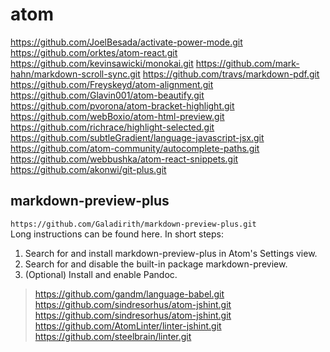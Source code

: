 # atom
https://github.com/JoelBesada/activate-power-mode.git
https://github.com/orktes/atom-react.git
https://github.com/kevinsawicki/monokai.git
https://github.com/mark-hahn/markdown-scroll-sync.git
https://github.com/travs/markdown-pdf.git
https://github.com/Freyskeyd/atom-alignment.git
https://github.com/Glavin001/atom-beautify.git
https://github.com/pvorona/atom-bracket-highlight.git
https://github.com/webBoxio/atom-html-preview.git
https://github.com/richrace/highlight-selected.git
https://github.com/subtleGradient/language-javascript-jsx.git
https://github.com/atom-community/autocomplete-paths.git
https://github.com/webbushka/atom-react-snippets.git
https://github.com/akonwi/git-plus.git
## markdown-preview-plus
`https://github.com/Galadirith/markdown-preview-plus.git`  
Long instructions can be found here. In short steps:
1. Search for and install markdown-preview-plus in Atom's Settings view.
2. Search for and disable the built-in package markdown-preview.
3. (Optional) Install and enable Pandoc.

>https://github.com/gandm/language-babel.git  
https://github.com/sindresorhus/atom-jshint.git  
https://github.com/sindresorhus/atom-jshint.git
https://github.com/AtomLinter/linter-jshint.git
https://github.com/steelbrain/linter.git
